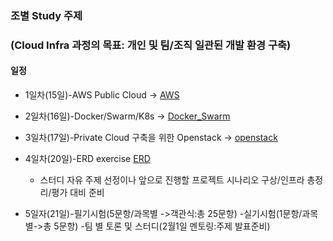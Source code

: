 ### 조별 Study 주제

### (Cloud Infra 과정의 목표: 개인 및 팀/조직 일관된 개발 환경 구축)

#### 일정

+ 1일차(15일)-AWS Public Cloud  ->  [AWS](https://github.com/SeolRoh/TIL/tree/master/Module_project/AWS)

+ 2일차(16일)-Docker/Swarm/K8s ->  [Docker_Swarm](https://github.com/SeolRoh/TIL/tree/master/Module_project/Docker_Swarm)

+ 3일차(17일)-Private Cloud 구축을 위한 Openstack ->  [openstack](https://github.com/SeolRoh/TIL/tree/master/Module_project/openstack)

+ 4일차(20일)-ERD exercise   [ERD](https://github.com/SeolRoh/TIL/tree/master/Module_project/ERD)
  + 스터디 자유 주제 선정이나 앞으로 진행할 프로젝트 시나리오 구상/인프라 총정리/평가 대비 준비

+ 5일자(21일)-필기시험(5문항/과목별 ->객관식:총 25문항) -실기시험(1문항/과목별->총 5문항) -팀 별 토론 및 스터디(2월1일 멘토링:주제 발표준비)

